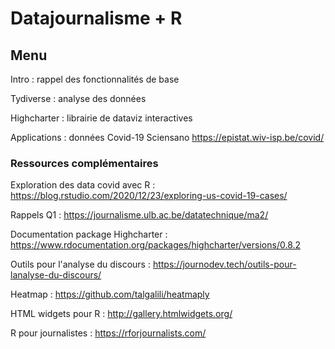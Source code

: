 # Datajournalisme + R 

## Menu

Intro : rappel des fonctionnalités de base

Tydiverse : analyse des données

Highcharter : librairie de dataviz interactives

Applications : données Covid-19 Sciensano https://epistat.wiv-isp.be/covid/

### Ressources complémentaires

Exploration des data covid avec R : https://blog.rstudio.com/2020/12/23/exploring-us-covid-19-cases/

Rappels Q1 : https://journalisme.ulb.ac.be/datatechnique/ma2/

Documentation package Highcharter : https://www.rdocumentation.org/packages/highcharter/versions/0.8.2

Outils pour l'analyse du discours : https://journodev.tech/outils-pour-lanalyse-du-discours/

Heatmap : https://github.com/talgalili/heatmaply

HTML widgets pour R : http://gallery.htmlwidgets.org/

R pour journalistes : https://rforjournalists.com/
